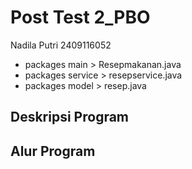 # Post Test 2_PBO
Nadila Putri 2409116052
- packages main > Resepmakanan.java
- packages service > resepservice.java
- packages model > resep.java
## Deskripsi Program

## Alur Program
